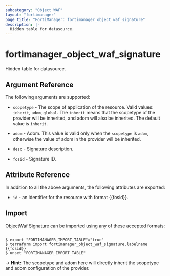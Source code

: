 ```yaml
---
subcategory: "Object WAF"
layout: "fortimanager"
page_title: "FortiManager: fortimanager_object_waf_signature"
description: |-
  Hidden table for datasource.
---
```


# fortimanager_object_waf_signature
Hidden table for datasource.

## Argument Reference


The following arguments are supported:

* `scopetype` - The scope of application of the resource. Valid values: `inherit`, `adom`, `global`. The `inherit` means that the scopetype of the provider will be inherited, and adom will also be inherited. The default value is `inherit`.
* `adom` - Adom. This value is valid only when the `scopetype` is `adom`, otherwise the value of adom in the provider will be inherited.

* `desc` - Signature description.
* `fosid` - Signature ID.


## Attribute Reference

In addition to all the above arguments, the following attributes are exported:
* `id` - an identifier for the resource with format {{fosid}}.

## Import

ObjectWaf Signature can be imported using any of these accepted formats:
```

$ export "FORTIMANAGER_IMPORT_TABLE"="true"
$ terraform import fortimanager_object_waf_signature.labelname {{fosid}}
$ unset "FORTIMANAGER_IMPORT_TABLE"
```
-> **Hint:** The scopetype and adom here will directly inherit the scopetype and adom configuration of the provider.
